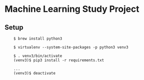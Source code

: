 # Machine Learning Study Project

## Setup
```
    $ brew install python3
    
    $ virtualenv --system-site-packages -p python3 venv3
    
    $ . venv3/bin/activate
    (venv3)$ pip3 install -r requirements.txt

    ...
    (venv3)$ deactivate
```